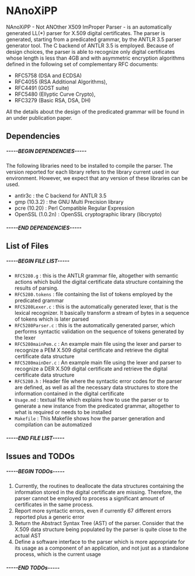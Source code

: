 # NAnoXiPP
NAnoXiPP - Not ANOther X509 ImProper Parser - is an automatically generated 
LL(*) parser for X.509 digital certificates. The parser is generated, 
starting from a predicated grammar, by the ANTLR 3.5 parser generator tool. 
The C backend of ANTLR 3.5 is employed. Because of design choices, the 
parser is able to recognize only digital certificates whose length is less 
than 4GB and with asymmetric encryption algorithms defined in the following 
set of complementary RFC documents:

 * RFC5758 (DSA and ECDSA)
 * RFC4055 (RSA Additional Algorithms),
 * RFC4491 (GOST suite)
 * RFC5480 (Ellyptic Curve Crypto), 
 * RFC3279 (Basic RSA, DSA, DH)  

All the details about the design of the predicated grammar will be found in
an under publication paper.

## Dependencies
##### -----BEGIN DEPENDENCIES-----
The following libraries need to be installed to compile the parser. The
version reported for each library refers to the library current used in
our environment. However, we expect that any version of these libraries
can be used.
 * antlr3c : the C backend for ANTLR 3.5
 * gmp (10.3.2) : the GNU Multi Precision library
 * pcre (10.20) : Perl Compatible Regular Expression
 * OpenSSL (1.0.2n) : OpenSSL cryptographic library (libcrypto) 
##### -----END DEPENDENCIES-----

## List of Files
##### -----BEGIN FILE LIST-----
 * `RFC5280.g` : this is the ANTLR grammar file, altogether with semantic
    actions which build the digital certificate data structure containing 
    the results of parsing.
 * `RFC5280.tokens` : file containing the list of tokens employed by the
    predicated grammar
 * `RFC5280Lexer.c` : this is the automatically generated lexer, that is
    the lexical recognizer. It basically transform a stream of bytes in
    a sequence of tokens which is later parsed
 * `RFC5280Parser.c` : this is the automatically generated parser, which
    performs syntactic validation on the sequence of tokens generated 
    by the lexer
 * `RFC5280mainPem.c` : An example main file using the lexer and parser 
    to recognize a PEM X.509 digital certificate and retrieve the digital
    certificate data structure
 * `RFC5280mainDer.c` : An example main file using the lexer and parser 
    to recognize a DER X.509 digital certificate and retrieve the digital
    certificate data structure
 * `RFC5280.h` : Header file where the syntactic error codes for the 
    parser are defined, as well as all the necessary data structures to
    store the information contained in the digital certificate
 * `Usage.md` : textual file which explains how to use the parser or to
    generate a new instance from the predicated grammar, altogether to 
    what is required or needs to be installed
 * `Makefile` : This Makefile shows how the parser generation and compilation
    can be automatized
##### -----END FILE LIST-----

## Issues and TODOs

##### -----BEGIN TODOs-----
 1. Currently, the routines to deallocate the data structures containing
    the information stored in the digital certificate are missing.
    Therefore, the parser cannot be employed to process a significant
    amount of certificates in the same process.
 1. Report more syntactic errors, even if currently 67 different errors
    reported plus a generic error
 1. Return the Abstract Syntax Tree (AST) of the parser. Consider that the 
    X.509 data structure being populated by the parser is quite close to 
    the actual AST
 1. Define a software interface to the parser which is more appropriate
    for its usage as a component of an application, and not just as a
    standalone process, which is the current usage
##### -----END TODOs-----
